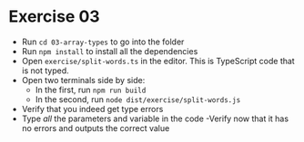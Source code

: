 # Exercise 03

- Run `cd 03-array-types` to go into the folder
- Run `npm install` to install all the dependencies
- Open `exercise/split-words.ts` in the editor. This is TypeScript code that is not typed.
- Open two terminals side by side:
  - In the first, run `npm run build`
  - In the second, run `node dist/exercise/split-words.js`
- Verify that you indeed get type errors
- Type _all_ the parameters and variable in the code
-Verify now that it has no errors and outputs the correct value
